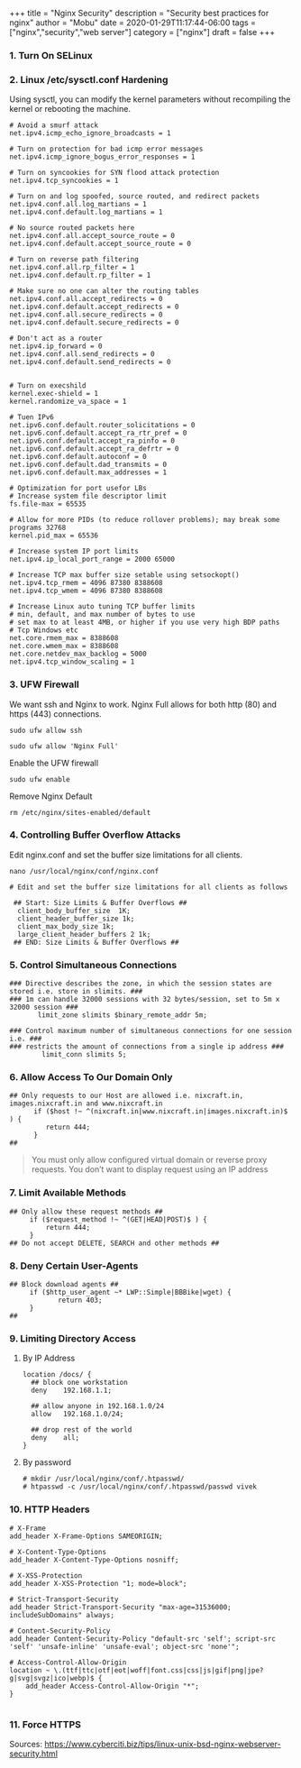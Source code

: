+++
title = "Nginx Security"
description = "Security best practices for nginx"
author = "Mobu"
date = 2020-01-29T11:17:44-06:00
tags = ["nginx","security","web server"]
category = ["nginx"]
draft = false
+++
### 1. Turn On SELinux
### 2. Linux /etc/sysctl.conf Hardening
Using sysctl, you can modify the kernel parameters without recompiling the kernel or rebooting the machine.
```
# Avoid a smurf attack
net.ipv4.icmp_echo_ignore_broadcasts = 1
 
# Turn on protection for bad icmp error messages
net.ipv4.icmp_ignore_bogus_error_responses = 1
 
# Turn on syncookies for SYN flood attack protection
net.ipv4.tcp_syncookies = 1
 
# Turn on and log spoofed, source routed, and redirect packets
net.ipv4.conf.all.log_martians = 1
net.ipv4.conf.default.log_martians = 1
 
# No source routed packets here
net.ipv4.conf.all.accept_source_route = 0
net.ipv4.conf.default.accept_source_route = 0
 
# Turn on reverse path filtering
net.ipv4.conf.all.rp_filter = 1
net.ipv4.conf.default.rp_filter = 1
 
# Make sure no one can alter the routing tables
net.ipv4.conf.all.accept_redirects = 0
net.ipv4.conf.default.accept_redirects = 0
net.ipv4.conf.all.secure_redirects = 0
net.ipv4.conf.default.secure_redirects = 0
 
# Don't act as a router
net.ipv4.ip_forward = 0
net.ipv4.conf.all.send_redirects = 0
net.ipv4.conf.default.send_redirects = 0
 
 
# Turn on execshild
kernel.exec-shield = 1
kernel.randomize_va_space = 1
 
# Tuen IPv6
net.ipv6.conf.default.router_solicitations = 0
net.ipv6.conf.default.accept_ra_rtr_pref = 0
net.ipv6.conf.default.accept_ra_pinfo = 0
net.ipv6.conf.default.accept_ra_defrtr = 0
net.ipv6.conf.default.autoconf = 0
net.ipv6.conf.default.dad_transmits = 0
net.ipv6.conf.default.max_addresses = 1
 
# Optimization for port usefor LBs
# Increase system file descriptor limit
fs.file-max = 65535
 
# Allow for more PIDs (to reduce rollover problems); may break some programs 32768
kernel.pid_max = 65536
 
# Increase system IP port limits
net.ipv4.ip_local_port_range = 2000 65000
 
# Increase TCP max buffer size setable using setsockopt()
net.ipv4.tcp_rmem = 4096 87380 8388608
net.ipv4.tcp_wmem = 4096 87380 8388608
 
# Increase Linux auto tuning TCP buffer limits
# min, default, and max number of bytes to use
# set max to at least 4MB, or higher if you use very high BDP paths
# Tcp Windows etc
net.core.rmem_max = 8388608
net.core.wmem_max = 8388608
net.core.netdev_max_backlog = 5000
net.ipv4.tcp_window_scaling = 1
```  
### 3. UFW Firewall
We want ssh and Nginx to work. Nginx Full allows for both http (80) and https (443) connections.
```
sudo ufw allow ssh

sudo ufw allow 'Nginx Full'
```  
Enable the UFW firewall
```
sudo ufw enable
```  
Remove Nginx Default
```
rm /etc/nginx/sites-enabled/default
```  
### 4. Controlling Buffer Overflow Attacks
Edit nginx.conf and set the buffer size limitations for all clients.
```
nano /usr/local/nginx/conf/nginx.conf
```  
```
# Edit and set the buffer size limitations for all clients as follows

 ## Start: Size Limits & Buffer Overflows ##
  client_body_buffer_size  1K;
  client_header_buffer_size 1k;
  client_max_body_size 1k;
  large_client_header_buffers 2 1k;
 ## END: Size Limits & Buffer Overflows ##
 ```
### 5. Control Simultaneous Connections
```
### Directive describes the zone, in which the session states are stored i.e. store in slimits. ###
### 1m can handle 32000 sessions with 32 bytes/session, set to 5m x 32000 session ###
       limit_zone slimits $binary_remote_addr 5m;
 
### Control maximum number of simultaneous connections for one session i.e. ###
### restricts the amount of connections from a single ip address ###
        limit_conn slimits 5;
```
### 6. Allow Access To Our Domain Only
```
## Only requests to our Host are allowed i.e. nixcraft.in, images.nixcraft.in and www.nixcraft.in
      if ($host !~ ^(nixcraft.in|www.nixcraft.in|images.nixcraft.in)$ ) {
         return 444;
      }
##
```
> You must only allow configured virtual domain or reverse proxy requests. You don’t want to display request using an IP address		
### 7. Limit Available Methods
```
## Only allow these request methods ##
     if ($request_method !~ ^(GET|HEAD|POST)$ ) {
         return 444;
     }
## Do not accept DELETE, SEARCH and other methods ##
```
### 8. Deny Certain User-Agents
```
## Block download agents ##
     if ($http_user_agent ~* LWP::Simple|BBBike|wget) {
            return 403;
     }
##
```
### 9. Limiting Directory Access 
1. By IP Address
	```
	location /docs/ {
	  ## block one workstation
	  deny    192.168.1.1;

	  ## allow anyone in 192.168.1.0/24
	  allow   192.168.1.0/24;

	  ## drop rest of the world
	  deny    all;
	}
	``` 
2. By password
	```
	# mkdir /usr/local/nginx/conf/.htpasswd/
	# htpasswd -c /usr/local/nginx/conf/.htpasswd/passwd vivek
	``` 
### 10. HTTP Headers
```  
# X-Frame
add_header X-Frame-Options SAMEORIGIN;

# X-Content-Type-Options
add_header X-Content-Type-Options nosniff;

# X-XSS-Protection
add_header X-XSS-Protection "1; mode=block";

# Strict-Transport-Security
add_header Strict-Transport-Security "max-age=31536000; includeSubDomains" always;

# Content-Security-Policy
add_header Content-Security-Policy "default-src 'self'; script-src 'self' 'unsafe-inline' 'unsafe-eval'; object-src 'none'";

# Access-Control-Allow-Origin
location ~ \.(ttf|ttc|otf|eot|woff|font.css|css|js|gif|png|jpe?g|svg|svgz|ico|webp)$ {
    add_header Access-Control-Allow-Origin "*";
}


``` 
### 11. Force HTTPS

Sources:
https://www.cyberciti.biz/tips/linux-unix-bsd-nginx-webserver-security.html
